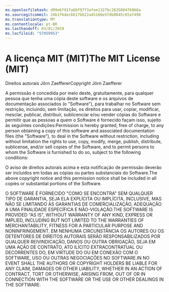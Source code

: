 ```yaml
---
ms.openlocfilehash: d99e6f91fa6bf97f3afee1327bc263580476868a
ms.sourcegitcommit: 24b1f6decbb17bb22a45166e5fdb0845c65af498
ms.translationtype: MT
ms.contentlocale: pt-BR
ms.lasthandoff: 03/01/2019
ms.locfileid: "57059953"
---
```

<a name="the-mit-license-mit"></a><span data-ttu-id="21043-101">A licença MIT (MIT)</span><span class="sxs-lookup"><span data-stu-id="21043-101">The MIT License (MIT)</span></span>
=====================

<span data-ttu-id="21043-102">Direitos autorais Jörn Zaefferer</span><span class="sxs-lookup"><span data-stu-id="21043-102">Copyright Jörn Zaefferer</span></span>

<span data-ttu-id="21043-103">A permissão é concedida por meio deste, gratuitamente, para qualquer pessoa que tenha uma cópia deste software e os arquivos de documentação associados (o "Software"), para trabalhar no Software sem restrição, incluindo, sem limitação, os direitos para usar, copiar, modificar, mesclar, publicar, distribuir, sublicenciar e/ou vender cópias do Software e permitir que as pessoas a quem o Software é fornecido façam isso, sujeito às seguintes condições:</span><span class="sxs-lookup"><span data-stu-id="21043-103">Permission is hereby granted, free of charge, to any person obtaining a copy of this software and associated documentation files (the "Software"), to deal in the Software without restriction, including without limitation the rights to use, copy, modify, merge, publish, distribute, sublicense, and/or sell copies of the Software, and to permit persons to whom the Software is furnished to do so, subject to the following conditions:</span></span>

<span data-ttu-id="21043-104">O aviso de direitos autorais acima e esta notificação de permissão deverão ser incluídos em todas as cópias ou partes substanciais do Software.</span><span class="sxs-lookup"><span data-stu-id="21043-104">The above copyright notice and this permission notice shall be included in all copies or substantial portions of the Software.</span></span>

<span data-ttu-id="21043-105">O SOFTWARE É FORNECIDO "COMO SE ENCONTRA" SEM QUALQUER TIPO DE GARANTIA, SEJA ELA EXPLÍCITA OU IMPLÍCITA, INCLUSIVE, MAS NÃO SE LIMITANDO ÀS GARANTIAS DE COMERCIALIZAÇÃO, ADEQUAÇÃO A UMA FINALIDADE ESPECÍFICA E NÃO-VIOLAÇÃO.</span><span class="sxs-lookup"><span data-stu-id="21043-105">THE SOFTWARE IS PROVIDED "AS IS", WITHOUT WARRANTY OF ANY KIND, EXPRESS OR IMPLIED, INCLUDING BUT NOT LIMITED TO THE WARRANTIES OF MERCHANTABILITY, FITNESS FOR A PARTICULAR PURPOSE AND NONINFRINGEMENT.</span></span> <span data-ttu-id="21043-106">EM NENHUMA CIRCUNSTÂNCIA OS AUTORES OU OS DETENTORES DE DIREITOS AUTORAIS SERÃO RESPONSABILIZADOS POR QUALQUER REIVINDICAÇÃO, DANOS OU OUTRA OBRIGAÇÃO, SEJA EM UMA AÇÃO DE CONTRATO, ATO ILÍCITO EXTRACONTRATUAL OU DECORRENTES DO, EM VIRTUDE DO OU EM CONEXÃO COM O SOFTWARE, USO OU OUTRAS NEGOCIAÇÕES NO SOFTWARE.</span><span class="sxs-lookup"><span data-stu-id="21043-106">IN NO EVENT SHALL THE AUTHORS OR COPYRIGHT HOLDERS BE LIABLE FOR ANY CLAIM, DAMAGES OR OTHER LIABILITY, WHETHER IN AN ACTION OF CONTRACT, TORT OR OTHERWISE, ARISING FROM, OUT OF OR IN CONNECTION WITH THE SOFTWARE OR THE USE OR OTHER DEALINGS IN THE SOFTWARE.</span></span>
